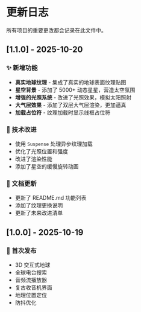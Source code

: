 # 更新日志

所有项目的重要更改都会记录在此文件中。

## [1.1.0] - 2025-10-20

### ✨ 新增功能
- **真实地球纹理** - 集成了真实的地球表面纹理贴图
- **星空背景** - 添加了 5000+ 动态星星，营造太空氛围
- **增强的光照系统** - 改进了光照效果，模拟太阳照射
- **大气层效果** - 添加了双层大气层渲染，更加逼真
- **加载占位符** - 纹理加载时显示线框占位符

### 🔧 技术改进
- 使用 `Suspense` 处理异步纹理加载
- 优化了光照位置和强度
- 改进了渲染性能
- 添加了星空的缓慢旋转动画

### 📝 文档更新
- 更新了 README.md 功能列表
- 添加了纹理更换说明
- 更新了未来改进清单

## [1.0.0] - 2025-10-19

### 🎉 首次发布
- 3D 交互式地球
- 全球电台搜索
- 音频流播放器
- 复古收音机界面
- 地理位置定位
- 防抖优化
